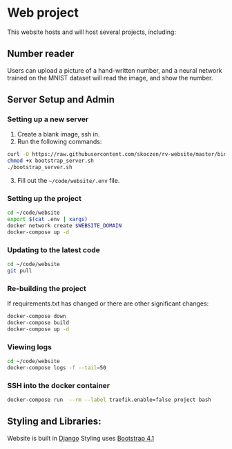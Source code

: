 # Web project

This website hosts and will host several projects, including:

## Number reader

Users can upload a picture of a hand-written number, and a neural network trained on the MNIST dataset will read the image, and show the number.


## Server Setup and Admin

### Setting up a new server
1. Create a blank image, ssh in.
2. Run the following commands:

```bash
curl -O https://raw.githubusercontent.com/skoczen/rv-website/master/bin/bootstrap_server.sh
chmod +x bootstrap_server.sh
./bootstrap_server.sh
```

3. Fill out the `~/code/website/.env` file.


### Setting up the project

```bash
cd ~/code/website
export $(cat .env | xargs)
docker network create $WEBSITE_DOMAIN 
docker-compose up -d
```

### Updating to the latest code

```bash
cd ~/code/website
git pull
```

### Re-building the project

If requirements.txt has changed or there are other significant changes:

```bash
docker-compose down
docker-compose build
docker-compose up -d
```


### Viewing logs

```bash
cd ~/code/website
docker-compose logs -f --tail=50
```

### SSH into the docker container
```bash
docker-compose run  --rm --label traefik.enable=false project bash
```


## Styling and Libraries:

Website is built in [Django](https://www.djangoproject.com/)
Styling uses [Bootstrap 4.1](https://getbootstrap.com/docs/4.1/)